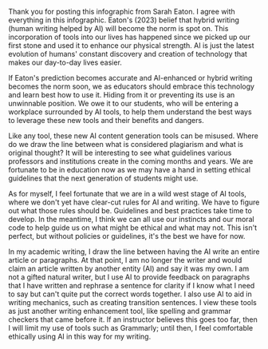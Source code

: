 Thank you for posting this infographic from Sarah Eaton. I agree with everything in this infographic. Eaton's (2023) belief that hybrid writing (human writing helped by AI) will become the norm is spot on. This incorporation of tools into our lives has happened since we picked up our first stone and used it to enhance our physical strength. AI is just the latest evolution of humans' constant discovery and creation of technology that makes our day-to-day lives easier. 

If Eaton's prediction becomes accurate and AI-enhanced or hybrid writing becomes the norm soon, we as educators should embrace this technology and learn best how to use it. Hiding from it or preventing its use is an unwinnable position. We owe it to our students, who will be entering a workplace surrounded by AI tools, to help them understand the best ways to leverage these new tools and their benefits and dangers. 

Like any tool, these new AI content generation tools can be misused. Where do we draw the line between what is considered plagiarism and what is original thought? It will be interesting to see what guidelines various professors and institutions create in the coming months and years. We are fortunate to be in education now as we may have a hand in setting ethical guidelines that the next generation of students might use.

As for myself, I feel fortunate that we are in a wild west stage of AI tools, where we don't yet have clear-cut rules for AI and writing. We have to figure out what those rules should be. Guidelines and best practices take time to develop. In the meantime, I think we can all use our instincts and our moral code to help guide us on what might be ethical and what may not. This isn't perfect, but without policies or guidelines, it's the best we have for now.

In my academic writing, I draw the line between having the AI write an entire article or paragraphs. At that point, I am no longer the writer and would claim an article written by another entity (AI) and say it was my own. I am not a gifted natural writer, but I use AI to provide feedback on paragraphs that I have written and rephrase a sentence for clarity if I know what I need to say but can't quite put the correct words together. I also use AI to aid in writing mechanics, such as creating transition sentences. I view these tools as just another writing enhancement tool, like spelling and grammar checkers that came before it. If an instructor believes this goes too far, then I will limit my use of tools such as Grammarly; until then, I feel comfortable ethically using AI in this way for my writing.   
